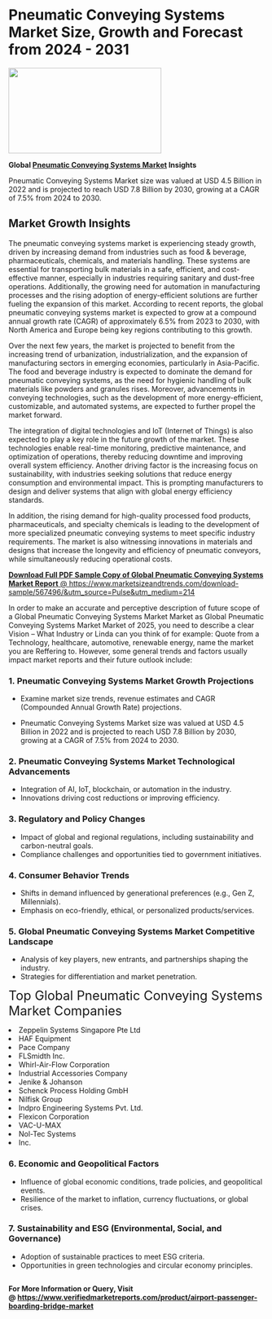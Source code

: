 <H1>Pneumatic Conveying Systems Market Size, Growth and Forecast from 2024 - 2031</H1><img class="aligncenter size-medium wp-image-584254" src="https://thirdeyenews.in/wp-content/uploads/2024/09/Global-Market-Research-300x168.jpeg" alt="" width="300" height="168" /><p><strong>Global&nbsp;<a href="https://www.marketsizeandtrends.com/download-sample/567496/&amp;utm_source=Pulse&amp;utm_medium=214">Pneumatic Conveying Systems Market</a> Insights</strong></p><p>Pneumatic Conveying Systems Market size was valued at USD 4.5 Billion in 2022 and is projected to reach USD 7.8 Billion by 2030, growing at a CAGR of 7.5% from 2024 to 2030.</p><p><h2>Market Growth Insights</h2> <p>The pneumatic conveying systems market is experiencing steady growth, driven by increasing demand from industries such as food & beverage, pharmaceuticals, chemicals, and materials handling. These systems are essential for transporting bulk materials in a safe, efficient, and cost-effective manner, especially in industries requiring sanitary and dust-free operations. Additionally, the growing need for automation in manufacturing processes and the rising adoption of energy-efficient solutions are further fueling the expansion of this market. According to recent reports, the global pneumatic conveying systems market is expected to grow at a compound annual growth rate (CAGR) of approximately 6.5% from 2023 to 2030, with North America and Europe being key regions contributing to this growth.</p> <p><a href="#"></a></p> <p>Over the next few years, the market is projected to benefit from the increasing trend of urbanization, industrialization, and the expansion of manufacturing sectors in emerging economies, particularly in Asia-Pacific. The food and beverage industry is expected to dominate the demand for pneumatic conveying systems, as the need for hygienic handling of bulk materials like powders and granules rises. Moreover, advancements in conveying technologies, such as the development of more energy-efficient, customizable, and automated systems, are expected to further propel the market forward.</p> <p>The integration of digital technologies and IoT (Internet of Things) is also expected to play a key role in the future growth of the market. These technologies enable real-time monitoring, predictive maintenance, and optimization of operations, thereby reducing downtime and improving overall system efficiency. Another driving factor is the increasing focus on sustainability, with industries seeking solutions that reduce energy consumption and environmental impact. This is prompting manufacturers to design and deliver systems that align with global energy efficiency standards.</p> <p>In addition, the rising demand for high-quality processed food products, pharmaceuticals, and specialty chemicals is leading to the development of more specialized pneumatic conveying systems to meet specific industry requirements. The market is also witnessing innovations in materials and designs that increase the longevity and efficiency of pneumatic conveyors, while simultaneously reducing operational costs.</p> <p><a href="#"></p><p><span class=""><strong>Download Full PDF Sample Copy of Global Pneumatic Conveying Systems Market Report</strong> @ <a href="https://www.marketsizeandtrends.com/download-sample/567496/&amp;utm_source=Pulse&amp;utm_medium=214" target="_blank">https://www.marketsizeandtrends.com/download-sample/567496/&amp;utm_source=Pulse&amp;utm_medium=214</a></span></p><p>In order to make an accurate and perceptive description of future scope of a Global&nbsp;Pneumatic Conveying Systems Market Market as Global&nbsp;Pneumatic Conveying Systems Market Market of 2025, you need to describe a clear Vision &ndash; What Industry or Linda can you think of for example: Quote from a Technology, healthcare, automotive, renewable energy, name the market you are Reffering to. However, some general trends and factors usually impact market reports and their future outlook include:</p><h3>1.&nbsp;<strong>Pneumatic Conveying Systems Market Growth Projections</strong></h3><ul><li>Examine market size trends, revenue estimates and CAGR (Compounded Annual Growth Rate) projections.</li><li><p>Pneumatic Conveying Systems Market size was valued at USD 4.5 Billion in 2022 and is projected to reach USD 7.8 Billion by 2030, growing at a CAGR of 7.5% from 2024 to 2030.</p></li></ul><h3>2.&nbsp;<strong>Pneumatic Conveying Systems Market Technological Advancements</strong></h3><ul><li>Integration of AI, IoT, blockchain, or automation in the industry.</li><li>Innovations driving cost reductions or improving efficiency.</li></ul><h3>3.&nbsp;<strong>Regulatory and Policy Changes</strong></h3><ul><li>Impact of global and regional regulations, including sustainability and carbon-neutral goals.</li><li>Compliance challenges and opportunities tied to government initiatives.</li></ul><h3>4.&nbsp;<strong>Consumer Behavior Trends</strong></h3><ul><li>Shifts in demand influenced by generational preferences (e.g., Gen Z, Millennials).</li><li>Emphasis on eco-friendly, ethical, or personalized products/services.</li></ul><h3>5.&nbsp;<strong>Global Pneumatic Conveying Systems Market Competitive Landscape</strong></h3><ul><li>Analysis of key players, new entrants, and partnerships shaping the industry.</li><li>Strategies for differentiation and market penetration.</li></ul><p data-pm-slice="1 1 []"><span style="color: inherit; font-family: inherit; font-size: 25px;">Top Global Pneumatic Conveying Systems Market Companies</span></p><div class="" data-test-id=""><p><li>Zeppelin Systems Singapore Pte Ltd</li><li> HAF Equipment</li><li> Pace Company</li><li> FLSmidth Inc.</li><li> Whirl-Air-Flow Corporation</li><li> Industrial Accessories Company</li><li> Jenike & Johanson</li><li> Schenck Process Holding GmbH</li><li> Nilfisk Group</li><li> Indpro Engineering Systems Pvt. Ltd.</li><li> Flexicon Corporation</li><li> VAC-U-MAX</li><li> Nol-Tec Systems</li><li> Inc.</li></p></div><h3>6.&nbsp;<strong>Economic and Geopolitical Factors</strong></h3><ul><li>Influence of global economic conditions, trade policies, and geopolitical events.</li><li>Resilience of the market to inflation, currency fluctuations, or global crises.</li></ul><h3>7.&nbsp;<strong>Sustainability and ESG (Environmental, Social, and Governance)</strong></h3><ul><li>Adoption of sustainable practices to meet ESG criteria.</li><li>Opportunities in green technologies and circular economy principles.</li></ul><h2><strong style="font-size: 14px;">For More Information or Query, Visit @&nbsp;</strong><a style="background-color: #ffffff; font-size: 14px;" href="https://www.marketsizeandtrends.com/report/pneumatic-conveying-systems-market/" target="_blank">https://www.verifiedmarketreports.com/product/airport-passenger-boarding-bridge-market</a></h2>
